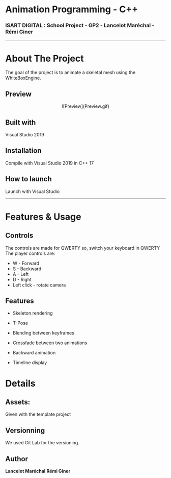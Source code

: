 # Animation Programming - C++
### ISART DIGITAL : School Project - GP2 - Lancelot Maréchal - Rémi Giner

---

<!-- ABOUT THE PROJECT -->
# About The Project
The goal of the project is to animate a skeletal mesh using the WhiteBoxEngine.

## Preview
<div style="text-align:center">
![Preview](Preview.gif)
<div style="text-align:left">

## Built with
Visual Studio 2019

<!-- GETTING STARTED -->

## Installation
Compile with Visual Studio 2019 in C++ 17

## How to launch
Launch with Visual Studio

---

# Features & Usage


## Controls
The controls are made for QWERTY so, switch your keyboard in QWERTY
The player controls are:
- W - Forward
- S - Backward
- A - Left
- D - Right   
- Left click - rotate camera

## Features

- Skeleton rendering

- T-Pose
- Blending between keyframes
- Crossfade between two animations
- Backward animation
- Timeline display

# Details

## Assets:
Given with the template project

## Versionning
We used Git Lab for the versioning.

## Author
**Lancelot Maréchal**
**Rémi Giner**